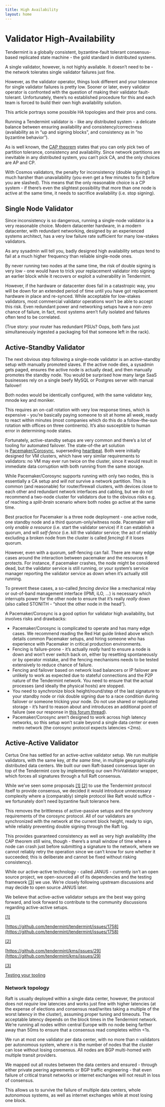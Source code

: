 ```yaml
---
title: High Availability
layout: home
---
```


# Validator High-Availability[](#validator-high-availability "Permalink to this headline")

Tendermint is a globally consistent, byzantine-fault tolerant consensus-based replicated state machine - the gold standard in distributed systems.

A single validator, however, is not highly available. It doesn’t need to be - the network tolerates single validator failures just fine.

However, as the validator operator, things look different and your tolerance for single validator failures is pretty low. Sooner or later, every validator operator is confronted with the question of making their validator fault-tolerant. Unfortunately, there’s no established procedure for this and each team is forced to build their own high availability solution.

This article portrays some possible HA topologies and their pros and cons.

Running a Tendermint validator is - like any distributed system - a delicate balance between ensuring availability and consistency/correctness (availability as in “up and signing blocks”, and consistency as in “no byzantine behavior”).

As is well known, the [CAP theorem](https://en.wikipedia.org/wiki/CAP_theorem) states that you can only pick two of partition tolerance, consistency and availability. Since network partitions are inevitable in any distributed system, you can’t pick CA, and the only choices are AP and CP.

With Cosmos validators, the penalty for inconsistency (double signing!) is much harsher than unavailability (you even get a few minutes to fix it before you are slashed). This means that the only reasonable choice is a CP system - if there’s even the slightest possibility that more than one node is active at the same time, it needs to sacrifice availability (i.e. stop signing).

## Single Node Validator[](#single-node-validator "Permalink to this headline")

Since inconsistency is so dangerous, running a single-node validator is a very reasonable choice. Modern datacenter hardware, in a modern datacenter, with redundant networking, designed by an experienced systems architect, has a very low failure rate sufficient for many low-stakes validators.

As any sysadmin will tell you, badly designed high availability setups tend to fail at a much higher frequency than reliable single-node ones.

By never running two nodes at the same time, the risk of double signing is very low - one would have to trick your replacement validator into signing an earlier block while it recovers or exploit a vulnerability in Tendermint.

However, if the hardware or datacenter does fail in a catastropic way, you will be down for an extended period of time until you have got replacement hardware in place and re-synced. While acceptable for low-stakes validators, most commercial validator operations won’t be able to accept this risk. Even redundant power and networking setups have a non-zero chance of failure, in fact, most systems aren’t fully isolated and failures often tend to be correlated.

(True story: your router has redundant PSUs? Oops, both fans just simultaneously ingested a packaging foil that someone left in the rack).

## Active-Standby Validator[](#active-standby-validator "Permalink to this headline")

The next obvious step following a single-node validator is an active-standby setup with manually promoted slaves. If the active node dies, a sysadmin gets paged, ensures the active node is actually dead, and then manually promotes the standby node. You would be surprised how many large SaaS businesses rely on a single beefy MySQL or Postgres server with manual failover!

Both nodes would be identically configured, with the same validator key, mnode key and moniker.

This requires an on-call rotation with very low response times, which is expensive - you’re basically paying someone to sit at home all week, ready to react within minutes (most companies which do this do a follow-the-sun rotation with offices on three continents). It’s also susceptible to human error in determining node states.

Fortunately, active-standby setups are very common and there’s a lot of tooling for automated failover. The state-of-the art solution is [Pacemaker/Corosync](https://access.redhat.com/documentation/en-us/red_hat_enterprise_linux/7/html/high_availability_add-on_overview/ch-introduction-haao), superseding [heartbeat](https://web.archive.org/web/20180829165659/http://www.linux-ha.org/wiki/Main_Page). Both were initially designed for VM clusters, which have very similar requirements to validators: no VM may ever run twice on the cluster, since it would result in immediate data corruption with both running from the same storage.

While Pacemaker/Corosync supports running with only two nodes, this is essentially a CA setup and _will not_ survive a network partition. This is common (and reasonable) for router/firewall clusters, with devices close to each other and redundant network interfaces and cabling, but we do not recommend a two-node cluster for validators due to the obvious risks e.g. of reaching a _split-brain_ scenario where both nodes go active at the same time.

Best practice for Pacemaker is a three node deployment - one active node, one standby node and a third quorum-only/witness node. Pacemaker will only _enable a resource_ (i.e. start the validator service) if it can establish a quorum, and will _self-fence_ (i.e. kill the validator service; the act of reliably excluding a broken node from the cluster is called _fencing_) if it loses quorum.

However, even with a quorum, self-fencing can fail. There are many edge cases around the interaction between pacemaker and the resources it protects. For instance, if pacemaker crashes, the node might be considered dead, but the validator service is still running, or your system’s service manager reporting the validator service as down when it’s actually still running.

To prevent these cases, a so-called _fencing device_ like a mechanical relay or out-of-band management interface (IPMI, iLO, …) is necessary which interrupts power for the other node to ensure that it’s really _really_ down (also called STONITH - “shoot the other node in the head”).

A Pacemaker/Corosync is a good option for validator high availability, but involves risks and drawbacks:

-   Pacemaker/Corosync is complicated to operate and has many edge cases. We recommend reading the Red Hat guide linked above which details common Pacemaker setups, and hiring someone who has experience with Pacemaker in critical production environments.
-   Fencing is failure-prone - it’s actually _really_ hard to ensure a node is down and won’t ever switch back on, either by resetting spontaneously or by operator mistake, and the fencing mechanisms needs to be tested extensively to reduce chance of failure.
-   Fencing and failover based on network load balancers or IP failover are unlikely to work as expected due to stateful connections and the P2P nature of the Tendermint network. You need to ensure that the actual processes (and ideally the physical hosts) are stopped.
-   You need to synchronize block height/round/step of the last signature to your standby node or risk double signing due to a race condition during failover or someone tricking your node. Do not use shared or replicated storage - it’s hard to reason about and introduces an additional point of failure (see our response in [this forum thread](https://forum.cosmos.network/t/backing-up-validator-server-physical-data-center/751/2?u=certus_zl)).
-   Pacemaker/Corosync aren’t designed to work across high latency networks, so this setup won’t scale beyond a single data center or even metro network (the corosync protocol expects latencies <2ms).

## Active-Active Validator[](#active-active-validator "Permalink to this headline")

Certus One has settled for an active-active validator setup. We run multiple validators, with the same key, _at the same time_, in multiple geographically distributed data centers. We built our own Raft-based consensus layer on top of the Tendermint core by implementing our own PrivValidator wrapper, which forces all signatures through a full Raft consensus.

While we’ve seen some proposals [[1]](#ha1) [[2]](#ha2) to use the Tendermint protocol itself to provide consensus, we decided it would introduce unnecessary complexity where a (comparably) simple protocol like Raft would suffice - we fortunately don’t need byzantine fault tolerance here.

This removes the brittleness of active-passive setups and the synchrony requirements of the corosync protocol. All of our validators are synchronized with the network at the current block height, ready to sign, while reliably preventing double signing through the Raft log.

This provides guaranteed consistency as well as very high availability (the CAP theorem still wins, though - there’s a small window of time where a node can crash just before submitting a signature to the network, where we cannot reliably retry the operation since we can’t know for sure whether it succeeded; this is deliberate and cannot be fixed without risking consistency).

While our active-active technology - called JANUS - currently isn’t an open source project, we open-sourced all of its dependencies and the testing framework [[3]](#testing) we use. We’re closely following upstream discussions and may decide to open source JANUS later.

We believe that active-active validator setups are the best way going forward, and look forward to contribute to the community discussions regarding active-active setups.

[[1]](#id1)

[https://github.com/tendermint/tendermint/issues/1758](https://github.com/tendermint/tendermint/issues/1758)

[[2]](#id2)

[https://github.com/tendermint/kms/issues/29](https://github.com/tendermint/kms/issues/29)

[[3]](#id3)

[Testing your tooling](testing.html)

### Network topology[](#network-topology "Permalink to this headline")

Raft is usually deployed within a single data center, however, the protocol does not _require_ low latencies and works just fine with higher latencies (at the expense of elections and consensus read/writes taking a multiple of the worst latency in the cluster), assuming proper tuning and timeouts. The acceptable latency depends on the block times in the Tendermint network. We’re running all nodes within central Europe with no node being farther away than 50ms to ensure that a consensus read completes within <1s.

We run at most one validator per data center, with no more than _n_ validators per autonomous system, where _n_ is the number of nodes that the cluster can lose without losing consensus. All nodes are BGP multi-homed with multiple transit providers.

We mapped out all routes between the data centers and ensured - through either private peering agreements or BGP traffic engineering - that even failure of critical transit networks or internet exchanges will not result in loss of consensus.

This allows us to survive the failure of multiple data centers, whole autonomous systems, as well as internet exchanges while at most losing one block.